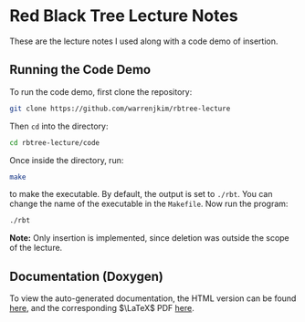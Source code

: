 # Red Black Tree Lecture Notes

These are the lecture notes I used along with a code demo of insertion.

## Running the Code Demo

To run the code demo, first clone the repository:

```bash
git clone https://github.com/warrenjkim/rbtree-lecture
```

Then `cd` into the directory:

```bash
cd rbtree-lecture/code
```

Once inside the directory, run:

```bash
make
```

to make the executable. By default, the output is set to `./rbt`. You can change the 
name of the executable in the `Makefile`. Now run the program:

```bash
./rbt
```

**Note:** Only insertion is implemented, since deletion was outside the scope of the lecture.

## Documentation (Doxygen)
To view the auto-generated documentation, the HTML version can be found [here](code/html/index.html), 
and the corresponding $\LaTeX$ PDF [here](code/latex/refman.pdf).
